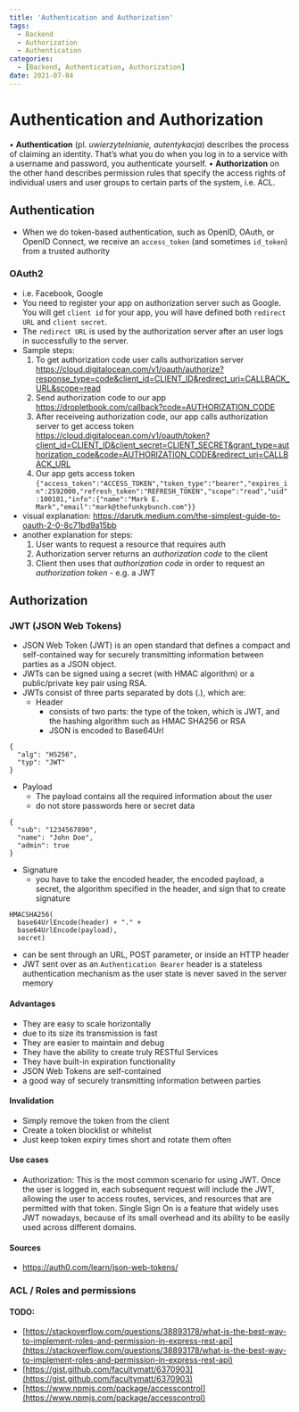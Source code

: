 ```yaml
---
title: 'Authentication and Authorization'
tags:
  - Backend
  - Authorization
  - Authentication
categories:
  - [Backend, Authentication, Authorization]
date: 2021-07-04
---
```

# Authentication and Authorization
• **Authentication** (pl. *uwierzytelnianie, autentykacja*) describes the process of claiming an identity. That’s what you do when you log in to a service with a username and password, you authenticate yourself.
• **Authorization** on the other hand describes permission rules that specify the access rights of individual users and user groups to certain parts of the system, i.e. ACL.

## Authentication
* When we do token-based authentication, such as OpenID, OAuth, or OpenID Connect, we receive an `access_token` (and sometimes `id_token`) from a trusted authority

### OAuth2
* i.e. Facebook, Google
* You need to register your app on authorization server such as Google. You will get `client id` for your app, you will have defined both `redirect URL` and `client secret`.
* The `redirect URL` is used by the authorization server after an user logs in successfully to the server.
* Sample steps:
  1. To get authorization code user calls authorization server https://cloud.digitalocean.com/v1/oauth/authorize?response_type=code&client_id=CLIENT_ID&redirect_uri=CALLBACK_URL&scope=read
  2. Send authorization code to our app https://dropletbook.com/callback?code=AUTHORIZATION_CODE
  3. After receiveing authorization code, our app calls authorization server to get access token https://cloud.digitalocean.com/v1/oauth/token?client_id=CLIENT_ID&client_secret=CLIENT_SECRET&grant_type=authorization_code&code=AUTHORIZATION_CODE&redirect_uri=CALLBACK_URL
  4. Our app gets access token `{"access_token":"ACCESS_TOKEN","token_type":"bearer","expires_in":2592000,"refresh_token":"REFRESH_TOKEN","scope":"read","uid":100101,"info":{"name":"Mark E. Mark","email":"mark@thefunkybunch.com"}}`
* visual explanation: https://darutk.medium.com/the-simplest-guide-to-oauth-2-0-8c71bd9a15bb
* another explanation for steps:
  1. User wants to request a resource that requires auth
  2. Authorization server returns an *authorization code* to the client
  3. Client then uses that *authorization code* in order to request an *authorization token* - e.g. a JWT

## Authorization
### JWT (JSON Web Tokens)
* JSON Web Token (JWT) is an open standard that defines a compact and self-contained way for securely transmitting information between parties as a JSON object.
* JWTs can be signed using a secret (with HMAC algorithm) or a public/private key pair using RSA.
* JWTs consist of three parts separated by dots (.), which are:
  * Header
    * consists of two parts: the type of the token, which is JWT, and the hashing algorithm such as HMAC SHA256 or RSA
    * JSON is encoded to Base64Url
```
{
  "alg": "HS256",
  "typ": "JWT"
}
```
  * Payload
    * The payload contains all the required information about the user
    * do not store passwords here or secret data
```
{
  "sub": "1234567890",
  "name": "John Doe",
  "admin": true
}
```
  * Signature
    * you have to take the encoded header, the encoded payload, a secret, the algorithm specified in the header, and sign that to create signature
```
HMACSHA256(
  base64UrlEncode(header) + "." +
  base64UrlEncode(payload),
  secret)
```
* can be sent through an URL, POST parameter, or inside an HTTP header
* JWT sent over as an `Authentication Bearer` header is a stateless authentication mechanism as the user state is never saved in the server memory

#### Advantages
* They are easy to scale horizontally
* due to its size its transmission is fast
* They are easier to maintain and debug
* They have the ability to create truly RESTful Services
* They have built-in expiration functionality
* JSON Web Tokens are self-contained
* a good way of securely transmitting information between parties

#### Invalidation
* Simply remove the token from the client
* Create a token blocklist or whitelist
* Just keep token expiry times short and rotate them often

#### Use cases
* Authorization: This is the most common scenario for using JWT. Once the user is logged in, each subsequent request will include the JWT, allowing the user to access routes, services, and resources that are permitted with that token. Single Sign On is a feature that widely uses JWT nowadays, because of its small overhead and its ability to be easily used across different domains.

#### Sources
* https://auth0.com/learn/json-web-tokens/


### ACL / Roles and permissions
#### TODO:
* [https://stackoverflow.com/questions/38893178/what-is-the-best-way-to-implement-roles-and-permission-in-express-rest-api](https://stackoverflow.com/questions/38893178/what-is-the-best-way-to-implement-roles-and-permission-in-express-rest-api)
* [https://gist.github.com/facultymatt/6370903](https://gist.github.com/facultymatt/6370903)
* [https://www.npmjs.com/package/accesscontrol](https://www.npmjs.com/package/accesscontrol)